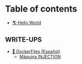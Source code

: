 # Table of contents

* [🌎 Hello World](README.md)

## WRITE-UPS

* [🐳 DockerFiles (Español)](write-ups/dockerfiles-espanol/README.md)
  * [Máquina INJECTION](write-ups/dockerfiles-espanol/maquina-injection.md)
